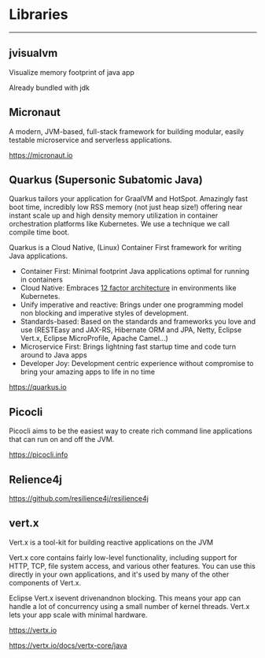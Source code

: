 # Libraries

---

## jvisualvm

Visualize memory footprint of java app

Already bundled with jdk

## Micronaut

A modern, JVM-based, full-stack framework for building modular, easily testable microservice and serverless applications.

<https://micronaut.io>

## Quarkus (Supersonic Subatomic Java)

Quarkus tailors your application for GraalVM and HotSpot. Amazingly fast boot time, incredibly low RSS memory (not just heap size!) offering near instant scale up and high density memory utilization in container orchestration platforms like Kubernetes. We use a technique we call compile time boot.

Quarkus is a Cloud Native, (Linux) Container First framework for writing Java applications.

- Container First: Minimal footprint Java applications optimal for running in containers
- Cloud Native: Embraces [12 factor architecture](https://12factor.net/) in environments like Kubernetes.
- Unify imperative and reactive: Brings under one programming model non blocking and imperative styles of development.
- Standards-based: Based on the standards and frameworks you love and use (RESTEasy and JAX-RS, Hibernate ORM and JPA, Netty, Eclipse Vert.x, Eclipse MicroProfile, Apache Camel...)
- Microservice First: Brings lightning fast startup time and code turn around to Java apps
- Developer Joy: Development centric experience without compromise to bring your amazing apps to life in no time

<https://quarkus.io>

## Picocli

Picocli aims to be the easiest way to create rich command line applications that can run on and off the JVM.

<https://picocli.info>

## Relience4j

<https://github.com/resilience4j/resilience4j>

## vert.x

Vert.x is a tool-kit for building reactive applications on the JVM

Vert.x core contains fairly low-level functionality, including support for HTTP, TCP, file system access, and various other features. You can use this directly in your own applications, and it's used by many of the other components of Vert.x.

Eclipse Vert.x isevent drivenandnon blocking. This means your app can handle a lot of concurrency using a small number of kernel threads. Vert.x lets your app scale with minimal hardware.

<https://vertx.io>

<https://vertx.io/docs/vertx-core/java>
